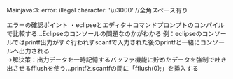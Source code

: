 Mainjava:3: error: illegal character: '\u3000' //全角スペース有り


エラーの確認ポイント
・eclipseとエディタ＋コマンドプロンプトのコンパイルで比較する...Eclipseのコンソールの問題なのかがわかる
例：eclipseのコンソールではprintf出力がすぐ行われずscanfで入力された後のprintfと一緒にコンソールへ出力される<br>
→解決策：出力データを一時記憶するバッファ機能に貯めたデータを強制で吐き出させるfflushを使う...printfとscanffの間に「fflush(0);」を挿入する
